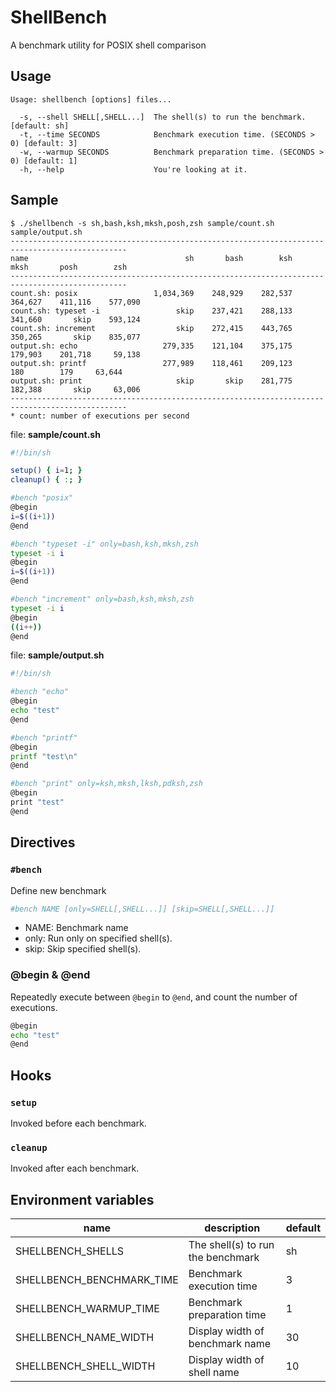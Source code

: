 # ShellBench

A benchmark utility for POSIX shell comparison

## Usage

```console
Usage: shellbench [options] files...

  -s, --shell SHELL[,SHELL...]  The shell(s) to run the benchmark. [default: sh]
  -t, --time SECONDS            Benchmark execution time. (SECONDS > 0) [default: 3]
  -w, --warmup SECONDS          Benchmark preparation time. (SECONDS > 0) [default: 1]
  -h, --help                    You're looking at it.
```

## Sample

```console
$ ./shellbench -s sh,bash,ksh,mksh,posh,zsh sample/count.sh sample/output.sh
------------------------------------------------------------------------------------------------
name                                   sh       bash        ksh       mksh       posh        zsh
------------------------------------------------------------------------------------------------
count.sh: posix                 1,034,369    248,929    282,537    364,627    411,116    577,090
count.sh: typeset -i                 skip    237,421    288,133    341,660       skip    593,124
count.sh: increment                  skip    272,415    443,765    350,265       skip    835,077
output.sh: echo                   279,335    121,104    375,175    179,903    201,718     59,138
output.sh: printf                 277,989    118,461    209,123        180        179     63,644
output.sh: print                     skip       skip    281,775    182,388       skip     63,006
------------------------------------------------------------------------------------------------
* count: number of executions per second
```

file: **sample/count.sh**

```sh
#!/bin/sh

setup() { i=1; }
cleanup() { :; }

#bench "posix"
@begin
i=$((i+1))
@end

#bench "typeset -i" only=bash,ksh,mksh,zsh
typeset -i i
@begin
i=$((i+1))
@end

#bench "increment" only=bash,ksh,mksh,zsh
typeset -i i
@begin
((i++))
@end
```

file: **sample/output.sh**

```sh
#!/bin/sh

#bench "echo"
@begin
echo "test"
@end

#bench "printf"
@begin
printf "test\n"
@end

#bench "print" only=ksh,mksh,lksh,pdksh,zsh
@begin
print "test"
@end
```

## Directives

### `#bench`

Define new benchmark

```sh
#bench NAME [only=SHELL[,SHELL...]] [skip=SHELL[,SHELL...]]
```

- NAME: Benchmark name
- only: Run only on specified shell(s).
- skip: Skip specified shell(s).

### @begin & @end

Repeatedly execute between `@begin` to `@end`, and count the number of executions.

```sh
@begin
echo "test"
@end
```

## Hooks

### `setup`

Invoked before each benchmark.

### `cleanup`

Invoked after each benchmark.

## Environment variables

| name                      | description                       | default |
| ------------------------- | --------------------------------- | ------- |
| SHELLBENCH_SHELLS         | The shell(s) to run the benchmark | sh      |
| SHELLBENCH_BENCHMARK_TIME | Benchmark execution time          | 3       |
| SHELLBENCH_WARMUP_TIME    | Benchmark preparation time        | 1       |
| SHELLBENCH_NAME_WIDTH     | Display width of benchmark name   | 30      |
| SHELLBENCH_SHELL_WIDTH    | Display width of shell name       | 10      |
